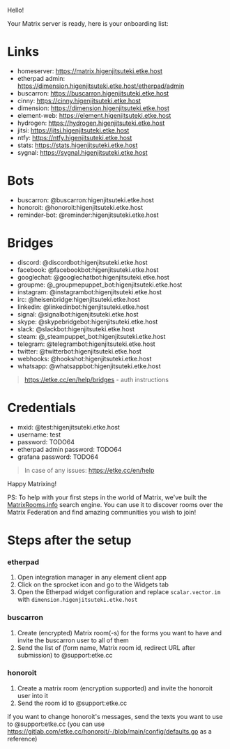 Hello!

Your Matrix server is ready, here is your onboarding list:

# Links

* homeserver: https://matrix.higenjitsuteki.etke.host
* etherpad admin: https://dimension.higenjitsuteki.etke.host/etherpad/admin
* buscarron: https://buscarron.higenjitsuteki.etke.host
* cinny: https://cinny.higenjitsuteki.etke.host
* dimension: https://dimension.higenjitsuteki.etke.host
* element-web: https://element.higenjitsuteki.etke.host
* hydrogen: https://hydrogen.higenjitsuteki.etke.host
* jitsi: https://jitsi.higenjitsuteki.etke.host
* ntfy: https://ntfy.higenjitsuteki.etke.host
* stats: https://stats.higenjitsuteki.etke.host
* sygnal: https://sygnal.higenjitsuteki.etke.host

# Bots

* buscarron: @buscarron:higenjitsuteki.etke.host
* honoroit: @honoroit:higenjitsuteki.etke.host
* reminder-bot: @reminder:higenjitsuteki.etke.host

# Bridges

* discord: @discordbot:higenjitsuteki.etke.host
* facebook: @facebookbot:higenjitsuteki.etke.host
* googlechat: @googlechatbot:higenjitsuteki.etke.host
* groupme: @_groupmepuppet_bot:higenjitsuteki.etke.host
* instagram: @instagrambot:higenjitsuteki.etke.host
* irc: @heisenbridge:higenjitsuteki.etke.host
* linkedin: @linkedinbot:higenjitsuteki.etke.host
* signal: @signalbot:higenjitsuteki.etke.host
* skype: @skypebridgebot:higenjitsuteki.etke.host
* slack: @slackbot:higenjitsuteki.etke.host
* steam: @_steampuppet_bot:higenjitsuteki.etke.host
* telegram: @telegrambot:higenjitsuteki.etke.host
* twitter: @twitterbot:higenjitsuteki.etke.host
* webhooks: @hookshot:higenjitsuteki.etke.host
* whatsapp: @whatsappbot:higenjitsuteki.etke.host

> https://etke.cc/en/help/bridges - auth instructions

# Credentials

* mxid: @test:higenjitsuteki.etke.host
* username: test
* password: TODO64
* etherpad admin password: TODO64
* grafana password: TODO64

> In case of any issues: https://etke.cc/en/help

Happy Matrixing!

PS: To help with your first steps in the world of Matrix, we've built the [MatrixRooms.info](https://matrixrooms.info) search engine. You can use it to discover rooms over the Matrix Federation and find amazing communities you wish to join!

# Steps after the setup

### etherpad

1. Open integration manager in any element client app
2. Click on the sprocket icon and go to the Widgets tab
3. Open the Etherpad widget configuration and replace `scalar.vector.im` with `dimension.higenjitsuteki.etke.host`

### buscarron

1. Create (encrypted) Matrix room(-s) for the forms you want to have and invite the buscarron user to all of them
2. Send the list of (form name, Matrix room id, redirect URL after submission) to @support:etke.cc

### honoroit

1. Create a matrix room (encryption supported) and invite the honoroit user into it
2. Send the room id to @support:etke.cc

if you want to change honoroit's messages, send the texts you want to use to @support:etke.cc (you can use https://gitlab.com/etke.cc/honoroit/-/blob/main/config/defaults.go as a reference)